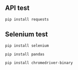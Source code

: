 ## API test
`pip install requests`

## Selenium test
`pip install selenium`

`pip install pandas`

`pip install chromedriver-binary`